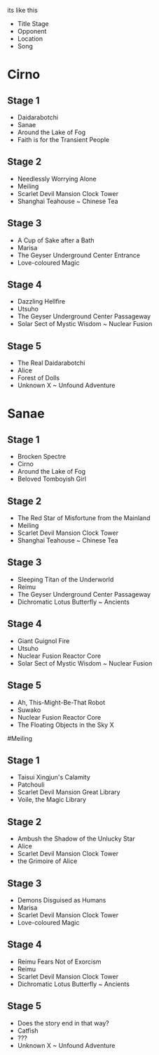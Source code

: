 its like this 

- Title Stage
- Opponent
- Location
- Song

# Cirno

## Stage 1
- Daidarabotchi
- Sanae
- Around the Lake of Fog
- Faith is for the Transient People

## Stage 2
- Needlessly Worrying Alone
- Meiling
- Scarlet Devil Mansion Clock Tower
- Shanghai Teahouse ~ Chinese Tea

## Stage 3
- A Cup of Sake after a Bath
- Marisa
- The Geyser Underground Center Entrance
- Love-coloured Magic

## Stage 4
- Dazzling Hellfire
- Utsuho
- The Geyser Underground Center Passageway
- Solar Sect of Mystic Wisdom ~ Nuclear Fusion

## Stage 5
- The Real Daidarabotchi
- Alice
- Forest of Dolls
- Unknown X ~ Unfound Adventure

# Sanae

## Stage 1
- Brocken Spectre
- Cirno
- Around the Lake of Fog
- Beloved Tomboyish Girl

## Stage 2
- The Red Star of Misfortune from the Mainland
- Meiling
- Scarlet Devil Mansion Clock Tower
- Shanghai Teahouse ~ Chinese Tea

## Stage 3
- Sleeping Titan of the Underworld
- Reimu
- The Geyser Underground Center Passageway
- Dichromatic Lotus Butterfly ~ Ancients

## Stage 4
- Giant Guignol Fire
- Utsuho
- Nuclear Fusion Reactor Core 
- Solar Sect of Mystic Wisdom ~ Nuclear Fusion

## Stage 5
- Ah, This-Might-Be-That Robot
- Suwako
- Nuclear Fusion Reactor Core
- The Floating Objects in the Sky X

#Meiling

## Stage 1
- Taisui Xingjun's Calamity
- Patchouli
- Scarlet Devil Mansion Great Library
- Voile, the Magic Library

## Stage 2
- Ambush the Shadow of the Unlucky Star
- Alice
- Scarlet Devil Mansion Clock Tower
- the Grimoire of Alice

## Stage 3
- Demons Disguised as Humans
- Marisa
- Scarlet Devil Mansion Clock Tower
- Love-coloured Magic

## Stage 4
- Reimu Fears Not of Exorcism
- Reimu
- Scarlet Devil Mansion Clock Tower
- Dichromatic Lotus Butterfly ~ Ancients

## Stage 5
- Does the story end in that way?
- Catfish
- ???
- Unknown X ~ Unfound Adventure

